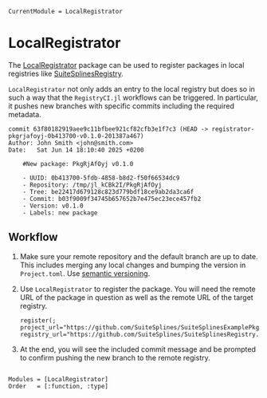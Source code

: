 ```@meta
CurrentModule = LocalRegistrator
```

# LocalRegistrator

The [LocalRegistrator](https://github.com/SuiteSplines/LocalRegistrator.jl) package can be used to
register packages in local registries like [SuiteSplinesRegistry](https://github.com/SuiteSplines/SuiteSplinesRegistry).

`LocalRegistrator` not only adds an entry to the local registry but does so
in such a way that the `RegistryCI.jl` workflows can be triggered. In particular,
it pushes new branches with specific commits including the required metadata.

```
commit 63f80182919aee9c11bfbee921cf82cfb3e1f7c3 (HEAD -> registrator-pkgrjafoyj-0b413700-v0.1.0-201387a467)
Author: John Smith <john@smith.com>
Date:   Sat Jun 14 18:10:40 2025 +0200

    #New package: PkgRjAfOyj v0.1.0
    
    - UUID: 0b413700-5fdb-4858-b8d2-f50f66534dc9
    - Repository: /tmp/jl_kCBk2I/PkgRjAfOyj
    - Tree: be22417d679128c823d779bdf18ce9ab2da3ca6f
    - Commit: b03f9009f34745b657652b7e475ec23ece457fb2
    - Version: v0.1.0
    - Labels: new package
```

## Workflow

1. Make sure your remote repository and the default branch are up to date. This includes merging any local changes and bumping the version in `Project.toml`. Use [semantic versioning](https://semver.org/).

2. Use `LocalRegistrator` to register the package. You will need the remote URL of the package in question as well as the remote URL of the target registry.
    ```
    register(; project_url="https://github.com/SuiteSplines/SuiteSplinesExamplePkg.jl.git", registry_url="https://github.com/SuiteSplines/SuiteSplinesRegistry.git")
    ```
3. At the end, you will see the included commit message and be prompted to confirm pushing the new branch to the remote registry.

```@index
```

```@autodocs
Modules = [LocalRegistrator]
Order   = [:function, :type]
```